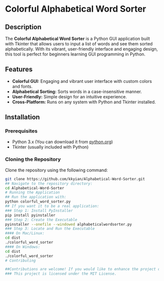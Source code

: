 # Colorful Alphabetical Word Sorter

## Description

The **Colorful Alphabetical Word Sorter** is a Python GUI application built with Tkinter that allows users to input a list of words and see them sorted alphabetically. With its vibrant, user-friendly interface and engaging design, this tool is perfect for beginners learning GUI programming in Python.

## Features

- **Colorful GUI:** Engaging and vibrant user interface with custom colors and fonts.
- **Alphabetical Sorting:** Sorts words in a case-insensitive manner.
- **User-Friendly:** Simple design for an intuitive experience.
- **Cross-Platform:** Runs on any system with Python and Tkinter installed.

## Installation

### Prerequisites

- Python 3.x (You can download it from [python.org](https://www.python.org/))
- Tkinter (usually included with Python)

### Cloning the Repository

Clone the repository using the following command:

```bash
git clone https://github.com/kkyian/Alphabetical-Word-Sorter.git
## Navigate to the repository directory:
cd Alphabetical-Word-Sorter
# Running the Application
## Run the application with:
python colorful_word_sorter.py
## If you want it to be a real application:
### Step 1: Install PyInstaller
pip install pyinstaller
### Step 2: Create the Executable
pyinstaller --onefile --windowed alphabeticalwordsorter.py
### Step 3: Locate and Run the Executable
#### On Mac/Linux:
cd dist
./colorful_word_sorter
#### On Windows:
cd dist
./colorful_word_sorter
# Contributing

##Contributions are welcome! If you would like to enhance the project or fix issues, please fork the repository and open a pull request with your changes.
### This project is licensed under the MIT License.


